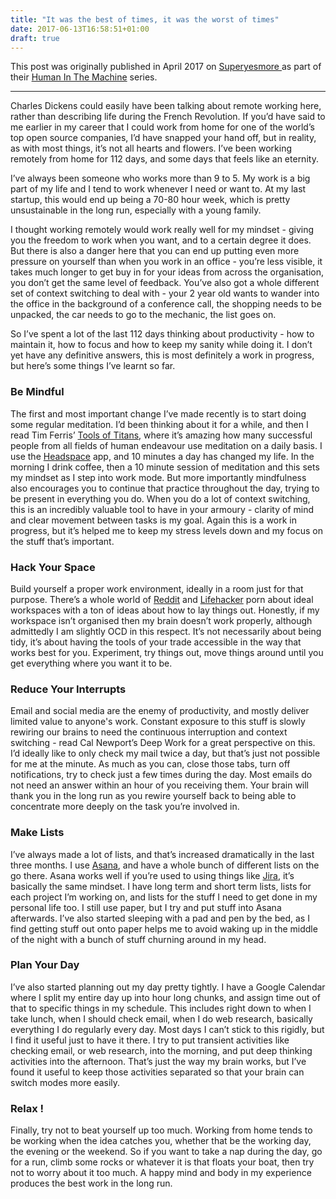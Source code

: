 ```yaml
---
title: "It was the best of times, it was the worst of times"
date: 2017-06-13T16:58:51+01:00
draft: true
---
```


This post was originally published in April 2017 on [ Superyesmore ](https://superyesmore.com/it-was-the-best-of-times-it-was-the-worst-of-times-3550195ee116466b13df6da51673c250) as part of their [Human In The Machine](https://superyesmore.com/publication/the-human-in-the-machine-a4064599cde2cb3397239e8d72219f48) series.

------------------------
 
Charles Dickens could easily have been talking about remote working here, rather than describing life during the French Revolution. If you’d have said to me earlier in my career that I could work from home for one of the world’s top open source companies, I’d have snapped your hand off, but in reality, as with most things, it’s not all hearts and flowers. I’ve been working remotely from home for 112 days, and some days that feels like an eternity.

I’ve always been someone who works more than 9 to 5. My work is a big part of my life and I tend to work whenever I need or want to. At my last startup, this would end up being a 70-80 hour week, which is pretty unsustainable in the long run, especially with a young family.

I thought working remotely would work really well for my mindset - giving you the freedom to work when you want, and to a certain degree it does. But there is also a danger here that you can end up putting even more pressure on yourself than when you work in an office - you’re less visible, it takes much longer to get buy in for your ideas from across the organisation, you don’t get the same level of feedback. You’ve also got a whole different set of context switching to deal with - your 2 year old wants to wander into the office in the background of a conference call, the shopping needs to be unpacked, the car needs to go to the mechanic, the list goes on.

So I’ve spent a lot of the last 112 days thinking about productivity - how to maintain it, how to focus and how to keep my sanity while doing it. I don’t yet have any definitive answers, this is most definitely a work in progress, but here’s some things I’ve learnt so far.

### Be Mindful

The first and most important change I’ve made recently is to start doing some regular meditation. I’d been thinking about it for a while, and then I read Tim Ferris’ [Tools of Titans](https://toolsoftitans.com/), where it’s amazing how many successful people from all fields of human endeavour use meditation on a daily basis. I use the [Headspace](https://www.headspace.com/) app, and 10 minutes a day has changed my life. In the morning I drink coffee, then a 10 minute session of meditation and this sets my mindset as I step into work mode. But more importantly mindfulness also encourages you to continue that practice throughout the day, trying to be present in everything you do. When you do a lot of context switching, this is an incredibly valuable tool to have in your armoury - clarity of mind and clear movement between tasks is my goal. Again this is a work in progress, but it’s helped me to keep my stress levels down and my focus on the stuff that’s important.

### Hack Your Space

Build yourself a proper work environment, ideally in a room just for that purpose. There’s a whole world of [Reddit](https://www.reddit.com/r/Workspaces/) and [Lifehacker](https://lifehacker.com/most-popular-featured-workspaces-of-2016-1790294388) porn about ideal workspaces with a ton of ideas about how to lay things out. Honestly, if my workspace isn’t organised then my brain doesn’t work properly, although admittedly I am slightly OCD in this respect. It’s not necessarily about being tidy, it’s about having the tools of your trade accessible in the way that works best for you. Experiment, try things out, move things around until you get everything where you want it to be.

### Reduce Your Interrupts

Email and social media are the enemy of productivity, and mostly deliver limited value to anyone's work. Constant exposure to this stuff is slowly rewiring our brains to need the continuous interruption and context switching - read Cal Newport’s Deep Work for a great perspective on this. I’d ideally like to only check my mail twice a day, but that’s just not possible for me at the minute. As much as you can, close those tabs, turn off notifications, try to check just a few times during the day. Most emails do not need an answer within an hour of you receiving them. Your brain will thank you in the long run as you rewire yourself back to being able to concentrate more deeply on the task you’re involved in.

### Make Lists

I’ve always made a lot of lists, and that’s increased dramatically in the last three months. I use [Asana](http://www.asana.com/), and have a whole bunch of different lists on the go there. Asana works well if you’re used to using things like [Jira](https://www.atlassian.com/software/jira), it’s basically the same mindset. I have long term and short term lists, lists for each project I’m working on, and lists for the stuff I need to get done in my personal life too. I still use paper, but I try and put stuff into Asana afterwards. I’ve also started sleeping with a pad and pen by the bed, as I find getting stuff out onto paper helps me to avoid waking up in the middle of the night with a bunch of stuff churning around in my head.

### Plan Your Day

I’ve also started planning out my day pretty tightly. I have a Google Calendar where I split my entire day up into hour long chunks, and assign time out of that to specific things in my schedule. This includes right down to when I take lunch, when I should check email, when I do web research, basically everything I do regularly every day. Most days I can’t stick to this rigidly, but I find it useful just to have it there. I try to put transient activities like checking email, or web research, into the morning, and put deep thinking activities into the afternoon. That’s just the way my brain works, but I’ve found it useful to keep those activities separated so that your brain can switch modes more easily.

### Relax !

Finally, try not to beat yourself up too much. Working from home tends to be working when the idea catches you, whether that be the working day, the evening or the weekend. So if you want to take a nap during the day, go for a run, climb some rocks or whatever it is that floats your boat, then try not to worry about it too much. A happy mind and body in my experience produces the best work in the long run.
